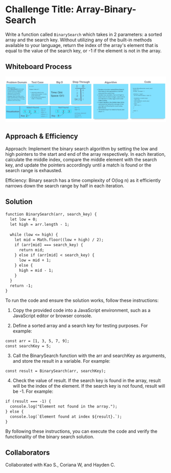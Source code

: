 # Challenge Title:  Array-Binary-Search

Write a function called `BinarySearch` which takes in 2 parameters: a sorted array and the search key. Without utilizing any of the built-in methods available to your language, return the index of the array's element that is equal to the value of the search key, or -1 if the element is not in the array.

## Whiteboard Process

![White Board - BinarySearch](./lab03whiteboard.jpg)

## Approach & Efficiency

Approach: Implement the binary search algorithm by setting the low and high pointers to the start and end of the array respectively. In each iteration, calculate the middle index, compare the middle element with the search key, and update the pointers accordingly until a match is found or the search range is exhausted.

Efficiency: Binary search has a time complexity of O(log n) as it efficiently narrows down the search range by half in each iteration.

## Solution

```
function BinarySearch(arr, search_key) {
  let low = 0;
  let high = arr.length - 1;

  while (low <= high) {
    let mid = Math.floor((low + high) / 2);
    if (arr[mid] === search_key) {
      return mid;
    } else if (arr[mid] < search_key) {
      low = mid + 1;
    } else {
      high = mid - 1;
    }
  }
  return -1;
}
```

To run the code and ensure the solution works, follow these instructions:

1. Copy the provided code into a JavaScript environment, such as a JavaScript editor or browser console.

2. Define a sorted array and a search key for testing purposes. For example:

```
const arr = [1, 3, 5, 7, 9];
const searchKey = 5;
```

3. Call the BinarySearch function with the arr and searchKey as arguments, and store the result in a variable. For example:

```
const result = BinarySearch(arr, searchKey);
```

4. Check the value of result. If the search key is found in the array, result will be the index of the element. If the search key is not found, result will be -1. For example:


```
if (result === -1) {
  console.log("Element not found in the array.");
} else {
  console.log(`Element found at index ${result}.`);
}
```

By following these instructions, you can execute the code and verify the functionality of the binary search solution.


## Collaborators

Collaborated with Kao S., Coriana W, and Hayden C.
